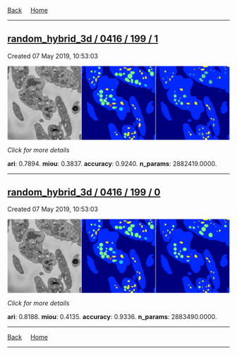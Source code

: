 
[Back](..)&nbsp;&nbsp;&nbsp;&nbsp;&nbsp;[Home](https://leapmanlab.github.io/snapshots)

---

<div class="summary"><a href="1"><h2>random_hybrid_3d / 0416 / 199 / 1</h2></a><p>Created 07 May 2019, 10:53:03
</p><a href="1"><img src="1/media/summary.png" align="center"></a><p>
<i>Click for more details</i>
</p></div>

**ari**: 0.7894. **miou**: 0.3837. **accuracy**: 0.9240. **n_params**: 2882419.0000. 

---

<div class="summary"><a href="0"><h2>random_hybrid_3d / 0416 / 199 / 0</h2></a><p>Created 07 May 2019, 10:53:03
</p><a href="0"><img src="0/media/summary.png" align="center"></a><p>
<i>Click for more details</i>
</p></div>

**ari**: 0.8188. **miou**: 0.4135. **accuracy**: 0.9336. **n_params**: 2883490.0000. 

---

[Back](..)&nbsp;&nbsp;&nbsp;&nbsp;&nbsp;[Home](https://leapmanlab.github.io/snapshots)

---